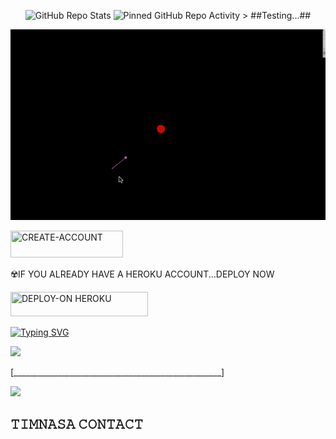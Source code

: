 
<p align="center">
  <!-- GitHub Repo Activity Stats -->
  <img src="https://github-readme-stats.vercel.app/api?username=Qartde&show_icons=true&hide_title=true&count_private=true&hide=prs&theme=radical" alt="GitHub Repo Stats" width="800">

  <!-- Repo Activity Stats Screen -->
  <img src="https://github-readme-stats.vercel.app/api/pin/?username=deshallos1&repo=Rayen" alt="Pinned GitHub Repo Activity" width="800"> 
  > ##Testing...##
  
![](gravity.gif)
   
   <a href="https://signup.heroku.com/"><img title="CREATE-ACCOUNT" src="https://img.shields.io/badge/CREATE-ACCOUNT-h?color=green&style=for-the-badge&logo=red" width="180" height="43.45"/></a></p>

   ☢️IF YOU ALREADY HAVE A HEROKU ACCOUNT...DEPLOY NOW

 <a href="https://dashboard.heroku.com/new?template=https://github.com/timnasax/TIMNASA_TMD"><img title="DEPLOY-ON HEROKU" src="https://img.shields.io/badge/DEPLOY-ON HEROKU-h?color=red&style=for-the-badge&logo=nike" width="220" height="38.45"/></a></p>

 
 [![Typing SVG](https://readme-typing-svg.herokuapp.com?font=Rockstar-ExtraBold&size=30&pause=1000&color=0000FF&center=true&vCenter=true&width=815&height=60&lines=▭+▬+▭+▬+▭+▬+▭+▬+▭+▬+▭)](https://git.io/typing-svg) 

<a><img src='https://i.imgur.com/LyHic3i.gif'/></a>

[____________________________________________________]







<a><img src='https://i.imgur.com/LyHic3i.gif'/></a>

## 𝚃𝙸𝙼𝙽𝙰𝚂𝙰 𝙲𝙾𝙽𝚃𝙰𝙲𝚃
